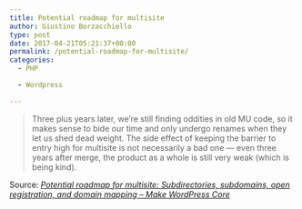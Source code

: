 ```yaml
---
title: Potential roadmap for multisite
author: Giustino Borzacchiello
type: post
date: 2017-04-21T05:21:37+00:00
permalink: /potential-roadmap-for-multisite/
categories:
  - PHP

  - Wordpress

---
```

> Three plus years later, we’re still finding oddities in old MU code, so it makes sense to bide our time and only undergo renames when they let us shed dead weight. The side effect of keeping the barrier to entry high for multisite is not necessarily a bad one — even three years after merge, the product as a whole is still very weak (which is being kind).

Source: _[Potential roadmap for multisite: Subdirectories, subdomains, open registration, and domain mapping – Make WordPress Core][1]_

 [1]: https://make.wordpress.org/core/2013/10/06/potential-roadmap-for-multisite/